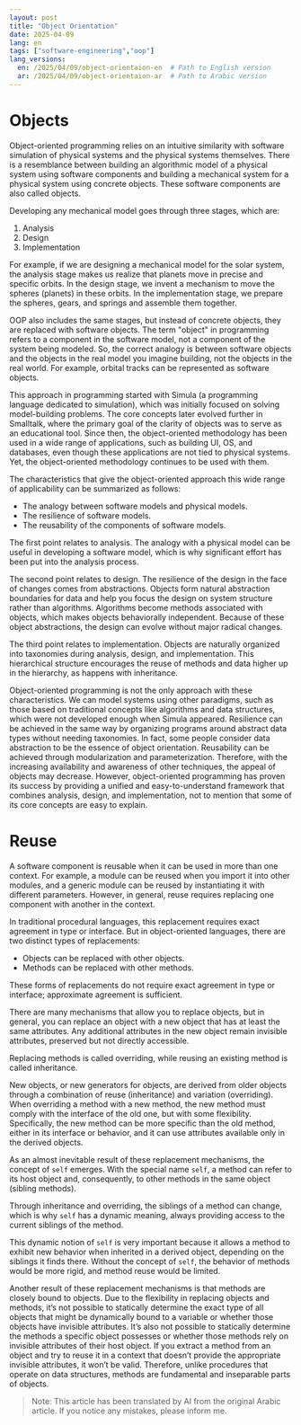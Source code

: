 ```yaml
---
layout: post
title: "Object Orientation"
date: 2025-04-09
lang: en
tags: ["software-engineering","oop"]
lang_versions:
  en: /2025/04/09/object-orientaion-en  # Path to English version
  ar: /2025/04/09/object-orientaion-ar  # Path to Arabic version
---
```


# Objects

Object-oriented programming relies on an intuitive similarity with software simulation of physical systems and the physical systems themselves. There is a resemblance between building an algorithmic model of a physical system using software components and building a mechanical system for a physical system using concrete objects. These software components are also called objects.

Developing any mechanical model goes through three stages, which are:

1. Analysis
2. Design
3. Implementation

For example, if we are designing a mechanical model for the solar system, the analysis stage makes us realize that planets move in precise and specific orbits. In the design stage, we invent a mechanism to move the spheres (planets) in these orbits. In the implementation stage, we prepare the spheres, gears, and springs and assemble them together.

OOP also includes the same stages, but instead of concrete objects, they are replaced with software objects. The term "object" in programming refers to a component in the software model, not a component of the system being modeled. So, the correct analogy is between software objects and the objects in the real model you imagine building, not the objects in the real world. For example, orbital tracks can be represented as software objects.

This approach in programming started with Simula (a programming language dedicated to simulation), which was initially focused on solving model-building problems. The core concepts later evolved further in Smalltalk, where the primary goal of the clarity of objects was to serve as an educational tool. Since then, the object-oriented methodology has been used in a wide range of applications, such as building UI, OS, and databases, even though these applications are not tied to physical systems. Yet, the object-oriented methodology continues to be used with them.

The characteristics that give the object-oriented approach this wide range of applicability can be summarized as follows:

- The analogy between software models and physical models.
- The resilience of software models.
- The reusability of the components of software models.

The first point relates to analysis. The analogy with a physical model can be useful in developing a software model, which is why significant effort has been put into the analysis process.

The second point relates to design. The resilience of the design in the face of changes comes from abstractions. Objects form natural abstraction boundaries for data and help you focus the design on system structure rather than algorithms. Algorithms become methods associated with objects, which makes objects behaviorally independent. Because of these object abstractions, the design can evolve without major radical changes.

The third point relates to implementation. Objects are naturally organized into taxonomies during analysis, design, and implementation. This hierarchical structure encourages the reuse of methods and data higher up in the hierarchy, as happens with inheritance.

Object-oriented programming is not the only approach with these characteristics. We can model systems using other paradigms, such as those based on traditional concepts like algorithms and data structures, which were not developed enough when Simula appeared. Resilience can be achieved in the same way by organizing programs around abstract data types without needing taxonomies. In fact, some people consider data abstraction to be the essence of object orientation. Reusability can be achieved through modularization and parameterization. Therefore, with the increasing availability and awareness of other techniques, the appeal of objects may decrease. However, object-oriented programming has proven its success by providing a unified and easy-to-understand framework that combines analysis, design, and implementation, not to mention that some of its core concepts are easy to explain.

# Reuse

A software component is reusable when it can be used in more than one context. For example, a module can be reused when you import it into other modules, and a generic module can be reused by instantiating it with different parameters. However, in general, reuse requires replacing one component with another in the context.

In traditional procedural languages, this replacement requires exact agreement in type or interface. But in object-oriented languages, there are two distinct types of replacements:

- Objects can be replaced with other objects.
- Methods can be replaced with other methods.

These forms of replacements do not require exact agreement in type or interface; approximate agreement is sufficient.

There are many mechanisms that allow you to replace objects, but in general, you can replace an object with a new object that has at least the same attributes. Any additional attributes in the new object remain invisible attributes, preserved but not directly accessible.

Replacing methods is called overriding, while reusing an existing method is called inheritance.

New objects, or new generators for objects, are derived from older objects through a combination of reuse (inheritance) and variation (overriding). When overriding a method with a new method, the new method must comply with the interface of the old one, but with some flexibility. Specifically, the new method can be more specific than the old method, either in its interface or behavior, and it can use attributes available only in the derived objects.

As an almost inevitable result of these replacement mechanisms, the concept of `self` emerges. With the special name `self`, a method can refer to its host object and, consequently, to other methods in the same object (sibling methods).

Through inheritance and overriding, the siblings of a method can change, which is why `self` has a dynamic meaning, always providing access to the current siblings of the method.

This dynamic notion of `self` is very important because it allows a method to exhibit new behavior when inherited in a derived object, depending on the siblings it finds there. Without the concept of `self`, the behavior of methods would be more rigid, and method reuse would be limited.

Another result of these replacement mechanisms is that methods are closely bound to objects. Due to the flexibility in replacing objects and methods, it’s not possible to statically determine the exact type of all objects that might be dynamically bound to a variable or whether those objects have invisible attributes. It’s also not possible to statically determine the methods a specific object possesses or whether those methods rely on invisible attributes of their host object. If you extract a method from an object and try to reuse it in a context that doesn’t provide the appropriate invisible attributes, it won’t be valid. Therefore, unlike procedures that operate on data structures, methods are fundamental and inseparable parts of objects.

> Note: This article has been translated by AI from the original Arabic article. If you notice any mistakes, please inform me.
